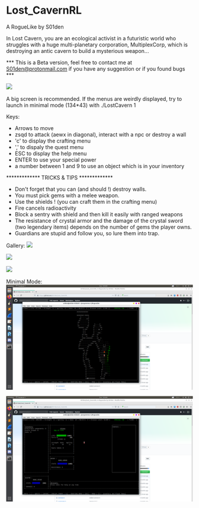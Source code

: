 # Lost_CavernRL
A RogueLike by S01den

In Lost Cavern, you are an ecological activist in a futuristic world who struggles with a huge multi-planetary corporation, MultiplexCorp, which is destroying an antic cavern to build a mysterious weapon...

*** This is a Beta version, feel free to contact me at S01den@protonmail.com if you have any suggestion or if you found bugs ***

![](https://github.com/S01den/Lost_CavernRL/blob/master/images/imageTitle.png)

A big screen is recommended.
If the menus are weirdly displayed, try to launch in minimal mode (134\*43) with ./LostCavern 1

Keys: 
- Arrows to move
- zsqd to attack (aewx in diagonal), interact with a npc or destroy a wall
- 'c' to display the crafting menu
- ',' to dispaly the quest menu
- ESC to display the help menu
- ENTER to use your special power
- a number between 1 and 9 to use an object which is in your inventory

 ************* TRICKS & TIPS *************
- Don't forget that you can (and should !) destroy walls.
- You must pick gems with a melee weapon.
- Use the shields ! (you can craft them in the crafting menu)
- Fire cancels radioactivity
- Block a sentry with shield and then kill it easily with ranged weapons
- The resistance of crystal armor and the damage of the crystal sword (two legendary items) depends on the number of gems the player owns.
- Guardians are stupid and follow you, so lure them into trap.

Gallery:
![](https://github.com/S01den/Lost_CavernRL/blob/master/images/image1.png)

![](https://github.com/S01den/Lost_CavernRL/blob/master/images/image2.png)

![](https://github.com/S01den/Lost_CavernRL/blob/master/images/image3.png)

Minimal Mode:
![](https://github.com/S01den/Lost_CavernRL/blob/master/images/image4.png)

![](https://github.com/S01den/Lost_CavernRL/blob/master/images/image5.png)
